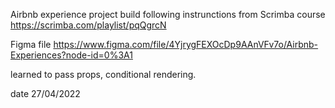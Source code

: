 Airbnb experience project build following instrunctions from Scrimba course
https://scrimba.com/playlist/pqQgrcN

Figma file https://www.figma.com/file/4YjrygFEXOcDp9AAnVFv7o/Airbnb-Experiences?node-id=0%3A1

learned to pass props, conditional rendering.

date 27/04/2022
